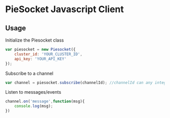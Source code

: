 # PieSocket Javascript Client

## Usage

Initialize the Piesocket class
```javascript
var piesocket = new Piesocket({
    cluster_id: 'YOUR_CLUSTER_ID',
    api_key: 'YOUR_API_KEY'    
});
```


Subscribe to a channel
```javascript
var channel = piesocket.subscribe(channelId); //channelId can any integere b/w 1-100000
```

Listen to messages/events

```javascript
channel.on('message',function(msg){
    console.log(msg);
})
```